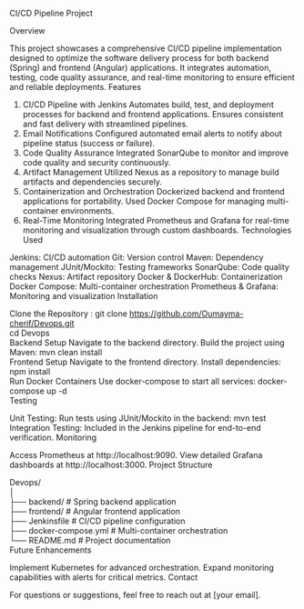 CI/CD Pipeline Project

Overview

This project showcases a comprehensive CI/CD pipeline implementation designed to optimize the software delivery process for both backend (Spring) and frontend (Angular) applications. It integrates automation, testing, code quality assurance, and real-time monitoring to ensure efficient and reliable deployments.
Features

1. CI/CD Pipeline with Jenkins
Automates build, test, and deployment processes for backend and frontend applications.
Ensures consistent and fast delivery with streamlined pipelines.
2. Email Notifications
Configured automated email alerts to notify about pipeline status (success or failure).
3. Code Quality Assurance
Integrated SonarQube to monitor and improve code quality and security continuously.
4. Artifact Management
Utilized Nexus as a repository to manage build artifacts and dependencies securely.
5. Containerization and Orchestration
Dockerized backend and frontend applications for portability.
Used Docker Compose for managing multi-container environments.
6. Real-Time Monitoring
Integrated Prometheus and Grafana for real-time monitoring and visualization through custom dashboards.
Technologies Used

Jenkins: CI/CD automation
Git: Version control
Maven: Dependency management
JUnit/Mockito: Testing frameworks
SonarQube: Code quality checks
Nexus: Artifact repository
Docker & DockerHub: Containerization
Docker Compose: Multi-container orchestration
Prometheus & Grafana: Monitoring and visualization
Installation

Clone the Repository : 
git clone https://github.com/Oumayma-cherif/Devops.git  
cd Devops  
Backend Setup
Navigate to the backend directory.
Build the project using Maven: mvn clean install  
Frontend Setup
Navigate to the frontend directory.
Install dependencies: npm install  
Run Docker Containers
Use docker-compose to start all services:
docker-compose up -d  
Testing

Unit Testing: Run tests using JUnit/Mockito in the backend:
mvn test  
Integration Testing: Included in the Jenkins pipeline for end-to-end verification.
Monitoring

Access Prometheus at http://localhost:9090.
View detailed Grafana dashboards at http://localhost:3000.
Project Structure

Devops/  
│  
├── backend/          # Spring backend application  
├── frontend/         # Angular frontend application  
├── Jenkinsfile       # CI/CD pipeline configuration  
├── docker-compose.yml # Multi-container orchestration  
└── README.md         # Project documentation  
Future Enhancements

Implement Kubernetes for advanced orchestration.
Expand monitoring capabilities with alerts for critical metrics.
Contact

For questions or suggestions, feel free to reach out at [your email].
